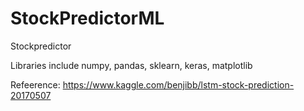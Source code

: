 # StockPredictorML    
Stockpredictor   
    
Libraries include numpy, pandas, sklearn, keras, matplotlib     
    
Refeerence: https://www.kaggle.com/benjibb/lstm-stock-prediction-20170507
